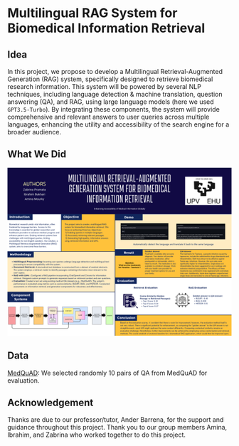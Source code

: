 # Multilingual RAG System for Biomedical Information Retrieval

## Idea
In this project, we propose to develop a Multilingual Retrieval-Augmented Generation (RAG) system, specifically designed to retrieve biomedical research information. This system will be powered by several NLP techniques, including language detection & machine translation, question answering (QA), and RAG, using large language models (here we used `GPT3.5-Turbo`). By integrating these components, the system will provide comprehensive and relevant answers to user queries across multiple languages, enhancing the utility and accessibility of the search engine for a broader audience.

## What We Did

![Poster](./images/APP%20II%20Poster.png)

## Data
[MedQuAD](https://github.com/abachaa/MedQuAD): We selected randomly 10 pairs of QA from MedQuAD for evaluation.


## Acknowledgement
Thanks are due to our professor/tutor, Ander Barrena, for the support and guidance throughout this project. Thank you to our group members Amina, Ibrahim, and Zabrina who worked together to do this project.
